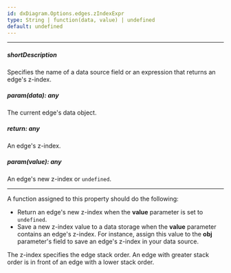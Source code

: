 ```yaml
---
id: dxDiagram.Options.edges.zIndexExpr
type: String | function(data, value) | undefined
default: undefined
---
```

---
##### shortDescription
Specifies the name of a data source field or an expression that returns an edge's z-index.

##### param(data): any
The current edge's data object.

##### return: any
An edge's z-index.

##### param(value): any
An edge's new z-index or `undefined`.

---
A function assigned to this property should do the following:

* Return an edge's new z-index when the **value** parameter is set to `undefined`.
* Save a new z-index value to a data storage when the **value** parameter contains an edge's z-index. For instance, assign this value to the **obj** parameter's field to save an edge's z-index in your data source.

The z-index specifies the edge stack order. An edge with greater stack order is in front of an edge with a lower stack order.